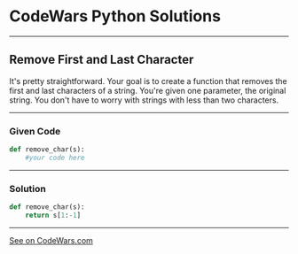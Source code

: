 # CodeWars Python Solutions

---

## Remove First and Last Character

It's pretty straightforward. Your goal is to create a function that removes the first and last characters of a string. You're given one parameter, the original string. You don't have to worry with strings with less than two characters.

---

### Given Code


```python
def remove_char(s):
    #your code here
```

---

### Solution


```python
def remove_char(s):
    return s[1:-1]
```


---


[See on CodeWars.com](https://www.codewars.com/kata/56bc28ad5bdaeb48760009b0)
